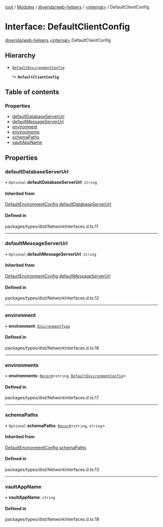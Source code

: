 [root](../README.md) / [Modules](../modules.md) / [@verida/web-helpers](../modules/verida_web_helpers.md) / [<internal\>](../modules/verida_web_helpers._internal_.md) / DefaultClientConfig

# Interface: DefaultClientConfig

[@verida/web-helpers](../modules/verida_web_helpers.md).[<internal\>](../modules/verida_web_helpers._internal_.md).DefaultClientConfig

## Hierarchy

- [`DefaultEnvironmentConfig`](verida_web_helpers._internal_.DefaultEnvironmentConfig.md)

  ↳ **`DefaultClientConfig`**

## Table of contents

### Properties

- [defaultDatabaseServerUrl](verida_web_helpers._internal_.DefaultClientConfig.md#defaultdatabaseserverurl)
- [defaultMessageServerUrl](verida_web_helpers._internal_.DefaultClientConfig.md#defaultmessageserverurl)
- [environment](verida_web_helpers._internal_.DefaultClientConfig.md#environment)
- [environments](verida_web_helpers._internal_.DefaultClientConfig.md#environments)
- [schemaPaths](verida_web_helpers._internal_.DefaultClientConfig.md#schemapaths)
- [vaultAppName](verida_web_helpers._internal_.DefaultClientConfig.md#vaultappname)

## Properties

### defaultDatabaseServerUrl

• `Optional` **defaultDatabaseServerUrl**: `string`

#### Inherited from

[DefaultEnvironmentConfig](verida_web_helpers._internal_.DefaultEnvironmentConfig.md).[defaultDatabaseServerUrl](verida_web_helpers._internal_.DefaultEnvironmentConfig.md#defaultdatabaseserverurl)

#### Defined in

packages/types/dist/NetworkInterfaces.d.ts:11

___

### defaultMessageServerUrl

• `Optional` **defaultMessageServerUrl**: `string`

#### Inherited from

[DefaultEnvironmentConfig](verida_web_helpers._internal_.DefaultEnvironmentConfig.md).[defaultMessageServerUrl](verida_web_helpers._internal_.DefaultEnvironmentConfig.md#defaultmessageserverurl)

#### Defined in

packages/types/dist/NetworkInterfaces.d.ts:12

___

### environment

• **environment**: [`EnvironmentType`](../enums/verida_web_helpers._internal_.EnvironmentType.md)

#### Defined in

packages/types/dist/NetworkInterfaces.d.ts:16

___

### environments

• **environments**: [`Record`](../modules/verida_web_helpers._internal_.md#record)<`string`, [`DefaultEnvironmentConfig`](verida_web_helpers._internal_.DefaultEnvironmentConfig.md)\>

#### Defined in

packages/types/dist/NetworkInterfaces.d.ts:17

___

### schemaPaths

• `Optional` **schemaPaths**: [`Record`](../modules/verida_web_helpers._internal_.md#record)<`string`, `string`\>

#### Inherited from

[DefaultEnvironmentConfig](verida_web_helpers._internal_.DefaultEnvironmentConfig.md).[schemaPaths](verida_web_helpers._internal_.DefaultEnvironmentConfig.md#schemapaths)

#### Defined in

packages/types/dist/NetworkInterfaces.d.ts:13

___

### vaultAppName

• **vaultAppName**: `string`

#### Defined in

packages/types/dist/NetworkInterfaces.d.ts:18

